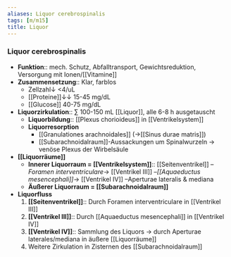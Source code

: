 ```yaml
---
aliases: Liquor cerebrospinalis
tags: [m/m15]
title: Liquor
---
```

### Liquor cerebrospinalis
- **Funktion**:: mech. Schutz, Abfalltransport, Gewichtsreduktion, Versorgung mit Ionen/[[Vitamine]]
- **Zusammensetzung**:: Klar, farblos
	- Zellzahl↓ <4/uL
	- [[Proteine]]↓↓ 15-45 mg/dL
	- [[Glucose]] 40-75 mg/dL
- **Liquorzirkulation**:: ∑ 100-150 mL [[Liquor]], alle 6-8 h ausgetauscht
	- **Liquorbildung**:: [[Plexus chorioideus]] in [[Ventrikelsystem]]
	- **Liquorresorption**
		- [[Granulationes arachnoidales]] (→[[Sinus durae matris]])
		- [[Subarachnoidalraum]]-Aussackungen um Spinalwurzeln → venöse Plexus der Wirbelsäule
- **[[Liquorräume]]**
	- **Innerer Liquorraum = [[Ventrikelsystem]]**:: [[Seitenventrikel]] –*Foramen interventriculare*→ [[Ventrikel III]] –*[[Aquaeductus mesencephali]]*→ [[Ventrikel IV]] –Aperturae lateralis & mediana 
	- **Äußerer Liquorraum = [[Subarachnoidalraum]]**
- **Liquorfluss**
	1. **[[Seitenventrikel]]**:: Durch Foramen interventriculare in [[Ventrikel III]]
	2. **[[Ventrikel III]]**:: Durch [[Aquaeductus mesencephali]] in [[Ventrikel IV]]
	3. **[[Ventrikel IV]]**:: Sammlung des Liquors → durch Aperturae laterales/mediana in äußere [[Liquorräume]]
	4. Weitere Zirkulation in Zisternen des [[Subarachnoidalraum]]
